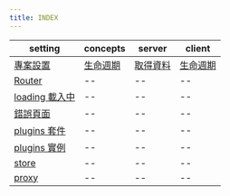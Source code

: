 ```yaml
---
title: INDEX
---
```


| setting                             | concepts                   | server                 | client       |
| ----------------------------------- | -------------------------- | ---------------------- | ------------ |
| [專案設置](./setting.md)            | [生命週期](./lifecycle.md) | [取得資料](./async.md) | [生命週期]() |
| [Router](./router.md)               | --                         | --                     | --           |
| [loading 載入中](./loading.md)      | --                         | --                     | --           |
| [錯誤頁面](./error.md)              | --                         | --                     | --           |
| [plugins 套件](./plugins.md)        | --                         | --                     | --           |
| [plugins 實例](./pluginsExample.md) | --                         | --                     | --           |
| [store](./store.md)                 | --                         | --                     | --           |
| [proxy](./proxy.md)                 | --                         | --                     | --           |
